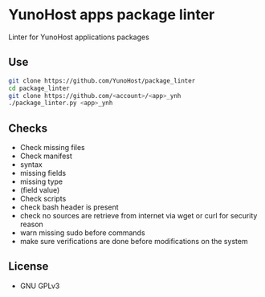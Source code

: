 # YunoHost apps package linter

Linter for YunoHost applications packages

## Use

```sh
git clone https://github.com/YunoHost/package_linter
cd package_linter
git clone https://github.com/<account>/<app>_ynh
./package_linter.py <app>_ynh
```

## Checks

* Check missing files
* Check manifest
 * syntax
 * missing fields
 * missing type
 * (field value)
* Check scripts
 * check bash header is present
 * check no sources are retrieve from internet via wget or curl for security reason
 * warn missing sudo before commands
 * make sure verifications are done before modifications on the system

## License

* GNU GPLv3
